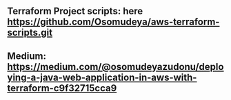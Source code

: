 ## Terraform Project scripts: here https://github.com/Osomudeya/aws-terraform-scripts.git

## Medium: https://medium.com/@osomudeyazudonu/deploying-a-java-web-application-in-aws-with-terraform-c9f32715cca9
